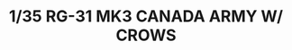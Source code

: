 ---
layout: product
title: "1/35 RG-31 MK3 CANADA ARMY W/ CROWS"
price: "6000" 
desc: "Maketa"
img_path: "/assets/img/KIN61010.webp"
brand: "N/A"
available: false
special_offer: false
new: false
soon: false
cat: "010000"
subcat: "010700"
subsubcat: "0N/A"
sifra: "KIN61010"
popular: false
spec: false
---